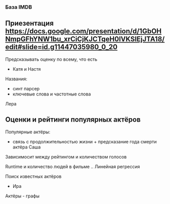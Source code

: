 ### База IMDB

Приезентация https://docs.google.com/presentation/d/1GbOHNmpGFhYNW1bu_xrCiCjKJCTqeH0lVKSIEjJTA18/edit#slide=id.g11447035980_0_20
-

Предсказывать оценку по всему, что есть
- Катя и Настя

Названия:
- синт парсер
- ключевые слова и частотные слова

Лера

Оценки и рейтинги популярных актёров
-

Популярные актёры:
- связь с продолжительностью жизни + предсказание года смерти актёра 
Саша

Зависимосит между рейтингом и количеством голосов

Runtime и количество людей в фильме
..
Линейная регрессия

Поиск известных актёров
- Ира

Актёры - графы

